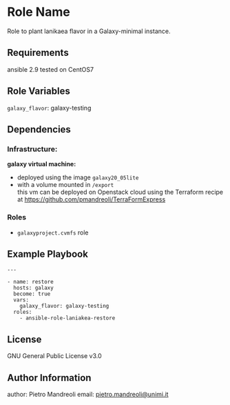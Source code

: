 Role Name
=========
Role to plant lanikaea flavor in a Galaxy-minimal instance.

Requirements
------------

ansible 2.9 
tested on CentOS7

Role Variables
--------------

`galaxy_flavor`: galaxy-testing

Dependencies
------------
### Infrastructure:

**galaxy virtual machine:**
- deployed using the image `galaxy20_05lite` 
- with a volume mounted in `/export`  
this vm can be deployed on Openstack cloud  using the Terraform recipe at 
https://github.com/pmandreoli/TerraFormExpress

### Roles

- `galaxyproject.cvmfs` role

Example Playbook
----------------


    ---
    
    - name: restore
      hosts: galaxy
      become: true
      vars:
        galaxy_flavor: galaxy-testing
      roles: 
        - ansible-role-laniakea-restore

License
-------

GNU General Public License v3.0

Author Information
------------------

author: Pietro Mandreoli
email: pietro.mandreoli@unimi.it
